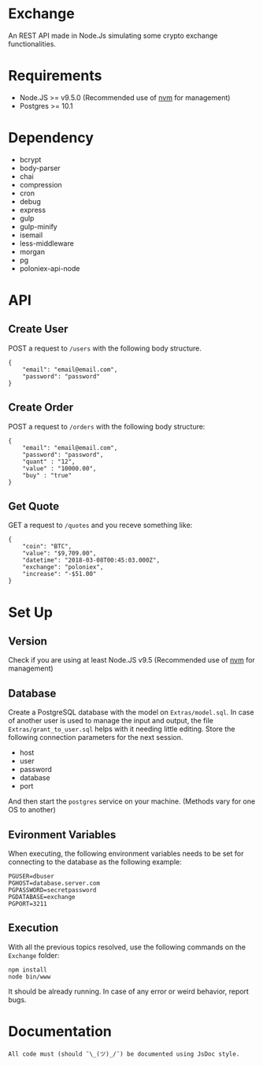 # Exchange
An REST API made in Node.Js simulating some crypto exchange functionalities.
# Requirements

* Node.JS >= v9.5.0 (Recommended use
of [nvm](https://github.com/creationix/nvm#install-script) for management)
* Postgres >= 10.1


# Dependency
  
  * bcrypt
  * body-parser
  * chai
  * compression
  * cron
  * debug
  * express
  * gulp
  * gulp-minify
  * isemail
  * less-middleware
  * morgan
  * pg
  * poloniex-api-node

# API
## Create User
POST a request to `/users` with the following body structure.

    {
        "email": "email@email.com",
        "password": "password"
    }

## Create Order
POST a request to `/orders` with the following body structure:

    {
        "email": "email@email.com",
        "password": "password",
        "quant" : "12",
        "value" : "10000.00",
        "buy" : "true"
    }
## Get Quote
GET a request to `/quotes` and you receve something like:

    {
        "coin": "BTC",
        "value": "$9,709.00",
        "datetime": "2018-03-08T00:45:03.000Z",
        "exchange": "poloniex",
        "increase": "-$51.00"
    }
# Set Up
## Version
Check if you are using at least Node.JS v9.5 (Recommended use of
[nvm](https://github.com/creationix/nvm#install-script) for management)

## Database
Create a PostgreSQL database with the model on `Extras/model.sql`.
In case of another user is used to manage the input and output,
the file `Extras/grant_to_user.sql` helps with it needing little editing. Store the
following connection parameters for the next session.

* host
* user
* password
* database
* port

And then start the `postgres` service on your machine.
(Methods vary for one OS to another)
    
## Evironment Variables

When executing, the following environment variables needs to be set for connecting
to the database as the following example:
    
    PGUSER=dbuser
    PGHOST=database.server.com
    PGPASSWORD=secretpassword
    PGDATABASE=exchange
    PGPORT=3211
    
## Execution
With all the previous topics resolved, use the following commands on the `Exchange`
folder:

    npm install
    node bin/www

It should be already running. In case of any error or weird behavior, report bugs.

# Documentation
    All code must (should ¯\_(ツ)_/¯) be documented using JsDoc style.
